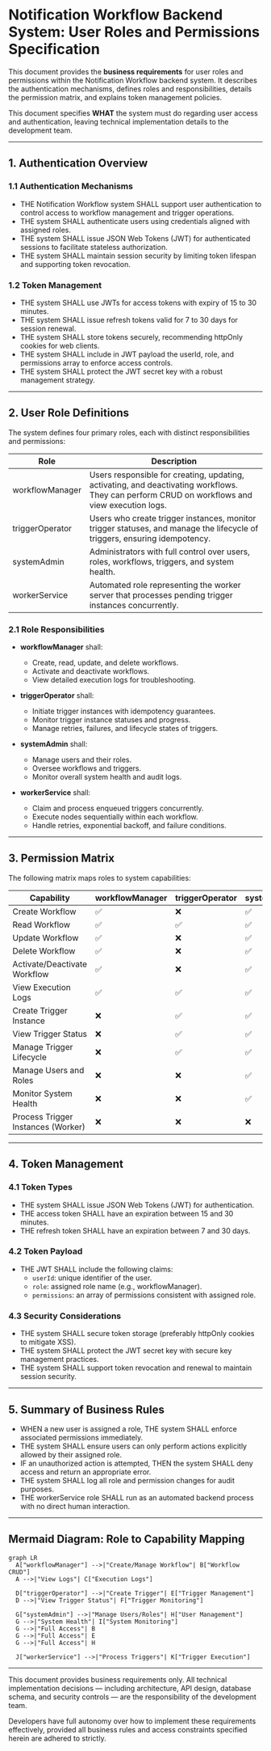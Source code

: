 # Notification Workflow Backend System: User Roles and Permissions Specification

This document provides the **business requirements** for user roles and permissions within the Notification Workflow backend system. It describes the authentication mechanisms, defines roles and responsibilities, details the permission matrix, and explains token management policies.

This document specifies **WHAT** the system must do regarding user access and authentication, leaving technical implementation details to the development team.

---

## 1. Authentication Overview

### 1.1 Authentication Mechanisms

- THE Notification Workflow system SHALL support user authentication to control access to workflow management and trigger operations.
- THE system SHALL authenticate users using credentials aligned with assigned roles.
- THE system SHALL issue JSON Web Tokens (JWT) for authenticated sessions to facilitate stateless authorization.
- THE system SHALL maintain session security by limiting token lifespan and supporting token revocation.

### 1.2 Token Management

- THE system SHALL use JWTs for access tokens with expiry of 15 to 30 minutes.
- THE system SHALL issue refresh tokens valid for 7 to 30 days for session renewal.
- THE system SHALL store tokens securely, recommending httpOnly cookies for web clients.
- THE system SHALL include in JWT payload the userId, role, and permissions array to enforce access controls.
- THE system SHALL protect the JWT secret key with a robust management strategy.

---

## 2. User Role Definitions

The system defines four primary roles, each with distinct responsibilities and permissions:

| Role            | Description                                                                        |
|-----------------|------------------------------------------------------------------------------------|
| workflowManager | Users responsible for creating, updating, activating, and deactivating workflows. They can perform CRUD on workflows and view execution logs.
| triggerOperator | Users who create trigger instances, monitor trigger statuses, and manage the lifecycle of triggers, ensuring idempotency.
| systemAdmin     | Administrators with full control over users, roles, workflows, triggers, and system health.
| workerService   | Automated role representing the worker server that processes pending trigger instances concurrently.

### 2.1 Role Responsibilities

- **workflowManager** shall: 
  - Create, read, update, and delete workflows.
  - Activate and deactivate workflows.
  - View detailed execution logs for troubleshooting.

- **triggerOperator** shall:
  - Initiate trigger instances with idempotency guarantees.
  - Monitor trigger instance statuses and progress.
  - Manage retries, failures, and lifecycle states of triggers.

- **systemAdmin** shall:
  - Manage users and their roles.
  - Oversee workflows and triggers.
  - Monitor overall system health and audit logs.

- **workerService** shall:
  - Claim and process enqueued triggers concurrently.
  - Execute nodes sequentially within each workflow.
  - Handle retries, exponential backoff, and failure conditions.

---

## 3. Permission Matrix

The following matrix maps roles to system capabilities:

| Capability                        | workflowManager | triggerOperator | systemAdmin | workerService |
|---------------------------------|-----------------|-----------------|-------------|---------------|
| Create Workflow                 | ✅               | ❌               | ✅           | ❌             |
| Read Workflow                   | ✅               | ✅               | ✅           | ✅             |
| Update Workflow                 | ✅               | ❌               | ✅           | ❌             |
| Delete Workflow                 | ✅               | ❌               | ✅           | ❌             |
| Activate/Deactivate Workflow    | ✅               | ❌               | ✅           | ❌             |
| View Execution Logs            | ✅               | ✅               | ✅           | ❌             |
| Create Trigger Instance         | ❌               | ✅               | ✅           | ❌             |
| View Trigger Status             | ❌               | ✅               | ✅           | ❌             |
| Manage Trigger Lifecycle        | ❌               | ✅               | ✅           | ❌             |
| Manage Users and Roles          | ❌               | ❌               | ✅           | ❌             |
| Monitor System Health           | ❌               | ❌               | ✅           | ❌             |
| Process Trigger Instances (Worker) | ❌           | ❌               | ❌           | ✅             |

---

## 4. Token Management

### 4.1 Token Types

- THE system SHALL issue JSON Web Tokens (JWT) for authentication.
- THE access token SHALL have an expiration between 15 and 30 minutes.
- THE refresh token SHALL have an expiration between 7 and 30 days.

### 4.2 Token Payload

- THE JWT SHALL include the following claims:
  - `userId`: unique identifier of the user.
  - `role`: assigned role name (e.g., workflowManager).
  - `permissions`: an array of permissions consistent with assigned role.

### 4.3 Security Considerations

- THE system SHALL secure token storage (preferably httpOnly cookies to mitigate XSS).
- THE system SHALL protect the JWT secret key with secure key management practices.
- THE system SHALL support token revocation and renewal to maintain session security.

---

## 5. Summary of Business Rules

- WHEN a new user is assigned a role, THE system SHALL enforce associated permissions immediately.
- THE system SHALL ensure users can only perform actions explicitly allowed by their assigned role.
- IF an unauthorized action is attempted, THEN the system SHALL deny access and return an appropriate error.
- THE system SHALL log all role and permission changes for audit purposes.
- THE workerService role SHALL run as an automated backend process with no direct human interaction.

---

## Mermaid Diagram: Role to Capability Mapping

```mermaid
graph LR
  A["workflowManager"] -->|"Create/Manage Workflow"| B["Workflow CRUD"]
  A -->|"View Logs"| C["Execution Logs"]

  D["triggerOperator"] -->|"Create Trigger"| E["Trigger Management"]
  D -->|"View Trigger Status"| F["Trigger Monitoring"]

  G["systemAdmin"] -->|"Manage Users/Roles"| H["User Management"]
  G -->|"System Health"| I["System Monitoring"]
  G -->|"Full Access"| B
  G -->|"Full Access"| E
  G -->|"Full Access"| H

  J["workerService"] -->|"Process Triggers"| K["Trigger Execution"]
```

---

This document provides business requirements only. All technical implementation decisions — including architecture, API design, database schema, and security controls — are the responsibility of the development team.

Developers have full autonomy over how to implement these requirements effectively, provided all business rules and access constraints specified herein are adhered to strictly.